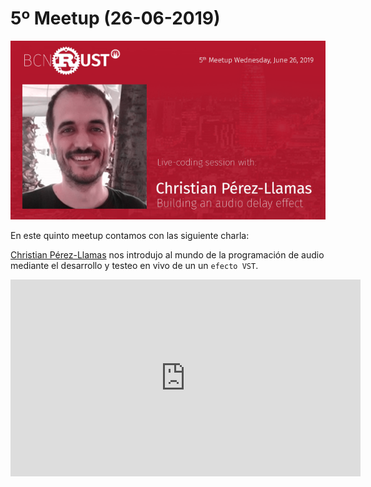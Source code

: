 # 5º Meetup (26-06-2019)

[![quinto meetup](img/meetup_05.png 'quinto meetup')](https://www.meetup.com/es-ES/BcnRust/events/262457440/)

En este quinto meetup contamos con las siguiente charla:

[Christian Pérez-Llamas](https://twitter.com/chris_zen) nos introdujo al mundo de la programación de audio mediante el desarrollo y testeo en vivo de un un `efecto VST`.

<iframe width="560" height="315" src="https://www.youtube.com/embed/26_ePQYF2_Y" frameborder="0" allow="accelerometer; autoplay; encrypted-media; gyroscope; picture-in-picture" allowfullscreen></iframe>
